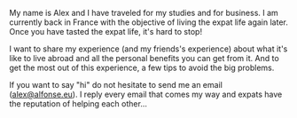 My name is Alex and I have traveled for my studies and for business. I am currently back in France with the objective of living the expat life again later. Once you have tasted the expat life, it's hard to stop!

I want to share my experience (and my friends's experience) about what it's like to live abroad and all the personal benefits you can get from it. And to get the most out of this experience, a few tips to avoid the big problems.

If you want to say "hi" do not hesitate to send me an email (<alex@alfonse.eu>). I reply every email that comes my way and expats have the reputation of helping each other...